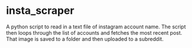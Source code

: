 # insta_scraper
A python script to read in a text file of instagram account name. The script then loops through the list of accounts and fetches the most recent post. That image is saved to a folder and then uploaded to a subreddit.
